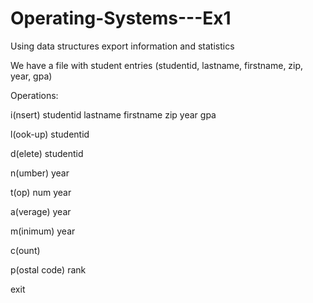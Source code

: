 # Operating-Systems---Ex1
Using data structures export information and statistics


We have a file with student entries (studentid, lastname, firstname, zip, year, gpa)

Operations:

i(nsert) studentid lastname firstname zip year gpa

l(ook-up) studentid

d(elete) studentid

n(umber) year

t(op) num year

a(verage) year

m(inimum) year

c(ount)

p(ostal code) rank

exit
